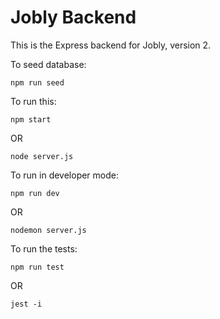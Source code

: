 # Jobly Backend

This is the Express backend for Jobly, version 2.

To seed database:
    
    npm run seed

To run this:

    npm start
OR

    node server.js

To run in developer mode:

    npm run dev
OR

    nodemon server.js
    
To run the tests:

    npm run test
OR

    jest -i
